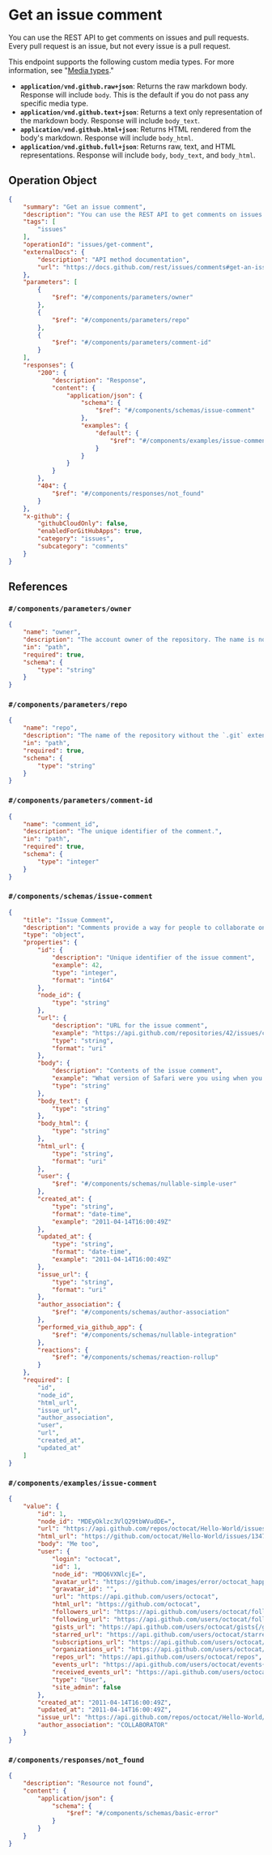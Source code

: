 # Get an issue comment

You can use the REST API to get comments on issues and pull requests. Every pull request is an issue, but not every issue is a pull request.

This endpoint supports the following custom media types. For more information, see "[Media types](https://docs.github.com/rest/using-the-rest-api/getting-started-with-the-rest-api#media-types)."

- **`application/vnd.github.raw+json`**: Returns the raw markdown body. Response will include `body`. This is the default if you do not pass any specific media type.
- **`application/vnd.github.text+json`**: Returns a text only representation of the markdown body. Response will include `body_text`.
- **`application/vnd.github.html+json`**: Returns HTML rendered from the body's markdown. Response will include `body_html`.
- **`application/vnd.github.full+json`**: Returns raw, text, and HTML representations. Response will include `body`, `body_text`, and `body_html`.

## Operation Object

```json
{
    "summary": "Get an issue comment",
    "description": "You can use the REST API to get comments on issues and pull requests. Every pull request is an issue, but not every issue is a pull request.\n\nThis endpoint supports the following custom media types. For more information, see \"[Media types](https://docs.github.com/rest/using-the-rest-api/getting-started-with-the-rest-api#media-types).\"\n\n- **`application/vnd.github.raw+json`**: Returns the raw markdown body. Response will include `body`. This is the default if you do not pass any specific media type.\n- **`application/vnd.github.text+json`**: Returns a text only representation of the markdown body. Response will include `body_text`.\n- **`application/vnd.github.html+json`**: Returns HTML rendered from the body's markdown. Response will include `body_html`.\n- **`application/vnd.github.full+json`**: Returns raw, text, and HTML representations. Response will include `body`, `body_text`, and `body_html`.",
    "tags": [
        "issues"
    ],
    "operationId": "issues/get-comment",
    "externalDocs": {
        "description": "API method documentation",
        "url": "https://docs.github.com/rest/issues/comments#get-an-issue-comment"
    },
    "parameters": [
        {
            "$ref": "#/components/parameters/owner"
        },
        {
            "$ref": "#/components/parameters/repo"
        },
        {
            "$ref": "#/components/parameters/comment-id"
        }
    ],
    "responses": {
        "200": {
            "description": "Response",
            "content": {
                "application/json": {
                    "schema": {
                        "$ref": "#/components/schemas/issue-comment"
                    },
                    "examples": {
                        "default": {
                            "$ref": "#/components/examples/issue-comment"
                        }
                    }
                }
            }
        },
        "404": {
            "$ref": "#/components/responses/not_found"
        }
    },
    "x-github": {
        "githubCloudOnly": false,
        "enabledForGitHubApps": true,
        "category": "issues",
        "subcategory": "comments"
    }
}
```

## References

### `#/components/parameters/owner`

```json
{
    "name": "owner",
    "description": "The account owner of the repository. The name is not case sensitive.",
    "in": "path",
    "required": true,
    "schema": {
        "type": "string"
    }
}
```

### `#/components/parameters/repo`

```json
{
    "name": "repo",
    "description": "The name of the repository without the `.git` extension. The name is not case sensitive.",
    "in": "path",
    "required": true,
    "schema": {
        "type": "string"
    }
}
```

### `#/components/parameters/comment-id`

```json
{
    "name": "comment_id",
    "description": "The unique identifier of the comment.",
    "in": "path",
    "required": true,
    "schema": {
        "type": "integer"
    }
}
```

### `#/components/schemas/issue-comment`

```json
{
    "title": "Issue Comment",
    "description": "Comments provide a way for people to collaborate on an issue.",
    "type": "object",
    "properties": {
        "id": {
            "description": "Unique identifier of the issue comment",
            "example": 42,
            "type": "integer",
            "format": "int64"
        },
        "node_id": {
            "type": "string"
        },
        "url": {
            "description": "URL for the issue comment",
            "example": "https://api.github.com/repositories/42/issues/comments/1",
            "type": "string",
            "format": "uri"
        },
        "body": {
            "description": "Contents of the issue comment",
            "example": "What version of Safari were you using when you observed this bug?",
            "type": "string"
        },
        "body_text": {
            "type": "string"
        },
        "body_html": {
            "type": "string"
        },
        "html_url": {
            "type": "string",
            "format": "uri"
        },
        "user": {
            "$ref": "#/components/schemas/nullable-simple-user"
        },
        "created_at": {
            "type": "string",
            "format": "date-time",
            "example": "2011-04-14T16:00:49Z"
        },
        "updated_at": {
            "type": "string",
            "format": "date-time",
            "example": "2011-04-14T16:00:49Z"
        },
        "issue_url": {
            "type": "string",
            "format": "uri"
        },
        "author_association": {
            "$ref": "#/components/schemas/author-association"
        },
        "performed_via_github_app": {
            "$ref": "#/components/schemas/nullable-integration"
        },
        "reactions": {
            "$ref": "#/components/schemas/reaction-rollup"
        }
    },
    "required": [
        "id",
        "node_id",
        "html_url",
        "issue_url",
        "author_association",
        "user",
        "url",
        "created_at",
        "updated_at"
    ]
}
```

### `#/components/examples/issue-comment`

```json
{
    "value": {
        "id": 1,
        "node_id": "MDEyOklzc3VlQ29tbWVudDE=",
        "url": "https://api.github.com/repos/octocat/Hello-World/issues/comments/1",
        "html_url": "https://github.com/octocat/Hello-World/issues/1347#issuecomment-1",
        "body": "Me too",
        "user": {
            "login": "octocat",
            "id": 1,
            "node_id": "MDQ6VXNlcjE=",
            "avatar_url": "https://github.com/images/error/octocat_happy.gif",
            "gravatar_id": "",
            "url": "https://api.github.com/users/octocat",
            "html_url": "https://github.com/octocat",
            "followers_url": "https://api.github.com/users/octocat/followers",
            "following_url": "https://api.github.com/users/octocat/following{/other_user}",
            "gists_url": "https://api.github.com/users/octocat/gists{/gist_id}",
            "starred_url": "https://api.github.com/users/octocat/starred{/owner}{/repo}",
            "subscriptions_url": "https://api.github.com/users/octocat/subscriptions",
            "organizations_url": "https://api.github.com/users/octocat/orgs",
            "repos_url": "https://api.github.com/users/octocat/repos",
            "events_url": "https://api.github.com/users/octocat/events{/privacy}",
            "received_events_url": "https://api.github.com/users/octocat/received_events",
            "type": "User",
            "site_admin": false
        },
        "created_at": "2011-04-14T16:00:49Z",
        "updated_at": "2011-04-14T16:00:49Z",
        "issue_url": "https://api.github.com/repos/octocat/Hello-World/issues/1347",
        "author_association": "COLLABORATOR"
    }
}
```

### `#/components/responses/not_found`

```json
{
    "description": "Resource not found",
    "content": {
        "application/json": {
            "schema": {
                "$ref": "#/components/schemas/basic-error"
            }
        }
    }
}
```
